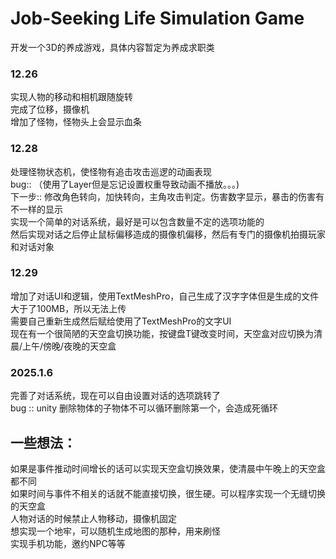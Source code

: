 # Job-Seeking Life Simulation Game
开发一个3D的养成游戏，具体内容暂定为养成求职类
### 12.26 
实现人物的移动和相机跟随旋转\
完成了位移，摄像机\
增加了怪物，怪物头上会显示血条

### 12.28
处理怪物状态机，使怪物有追击攻击巡逻的动画表现\
bug:: （使用了Layer但是忘记设置权重导致动画不播放。。。)\
下一步:: 修改角色转向，加快转向，主角攻击判定。伤害数字显示，暴击的伤害有不一样的显示\
实现一个简单的对话系统，最好是可以包含数量不定的选项功能的\
然后实现对话之后停止鼠标偏移造成的摄像机偏移，然后有专门的摄像机拍摄玩家和对话对象
### 12.29
增加了对话UI和逻辑，使用TextMeshPro，自己生成了汉字字体但是生成的文件大于了100MB，所以无法上传\
需要自己重新生成然后赋给使用了TextMeshPro的文字UI\
现在有一个很简陋的天空盒切换功能，按键盘T键改变时间，天空盒对应切换为清晨/上午/傍晚/夜晚的天空盒
### 2025.1.6
完善了对话系统，现在可以自由设置对话的选项跳转了\
bug :: unity 删除物体的子物体不可以循环删除第一个，会造成死循环
## 一些想法：
如果是事件推动时间增长的话可以实现天空盒切换效果，使清晨中午晚上的天空盒都不同\
如果时间与事件不相关的话就不能直接切换，很生硬。可以程序实现一个无缝切换的天空盒\
人物对话的时候禁止人物移动，摄像机固定\
想实现一个地牢，可以随机生成地图的那种，用来刷怪\
实现手机功能，邀约NPC等等

